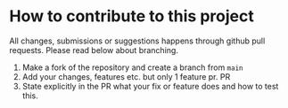 # How to contribute to this project
All changes, submissions or suggestions happens through github pull requests. Please read below about branching.

1. Make a fork of the repository and create a branch from `main`
2. Add your changes, features etc. but only 1 feature pr. PR 
3. State explicitly in the PR what your fix or feature does and how to test this.
